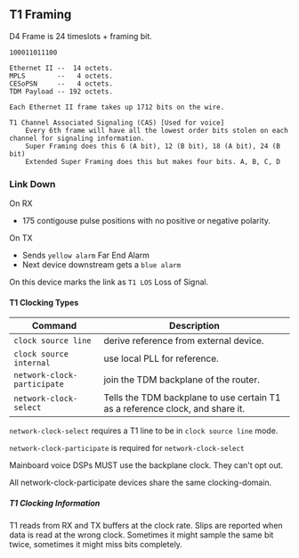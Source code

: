 ## T1 Framing

D4 Frame is 24 timeslots + framing bit.

```
100011011100

Ethernet II --  14 octets.
MPLS        --   4 octets.
CESoPSN     --   4 octets.
TDM Payload -- 192 octets.

Each Ethernet II frame takes up 1712 bits on the wire.

T1 Channel Associated Signaling (CAS) [Used for voice]
    Every 6th frame will have all the lowest order bits stolen on each channel for signaling information.
    Super Framing does this 6 (A bit), 12 (B bit), 18 (A bit), 24 (B bit)
    Extended Super Framing does this but makes four bits. A, B, C, D
```

### Link Down

On RX
- 175 contigouse pulse positions with no positive or negative polarity.
   
On TX 
- Sends `yellow alarm` Far End Alarm
- Next device downstream gets a `blue alarm`

On this device marks the link as `T1 LOS` Loss of Signal.

#### T1 Clocking Types

| Command | Description |
| ---- | ---- |
| `clock source line`         | derive reference from external device.                                          |
| `clock source internal`     | use local PLL for reference.                                                    |
| `network-clock-participate` | join the TDM backplane of the router.                                           |
| `network-clock-select`      | Tells the TDM backplane to use certain T1 as a reference clock, and share it.   |

`network-clock-select` requires a T1 line to be in `clock source line` mode.

`network-clock-participate` is required for `network-clock-select`

Mainboard voice DSPs MUST use the backplane clock. They can't opt out.

All network-clock-participate devices share the same clocking-domain.

##### T1 Clocking Information
T1 reads from RX and TX buffers at the clock rate. Slips are reported when data is read at the wrong clock. Sometimes it might sample the same bit twice, sometimes it might miss bits completely.
